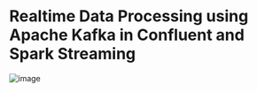 # Realtime Data Processing using Apache Kafka in Confluent and Spark Streaming
![image](https://github.com/edodf/kafka-data-streaming/assets/48007138/4a317d91-f3c7-4b9d-9885-4461bf840ab5)

